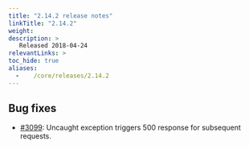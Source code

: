 ```yaml
---
title: "2.14.2 release notes"
linkTitle: "2.14.2"
weight:
description: >
   Released 2018-04-24
relevantLinks: >
toc_hide: true
aliases:
  -    /core/releases/2.14.2
---
```


## Bug fixes

- [#3099](https://github.com/medic/cht-core/issues/3099): Uncaught exception triggers 500 response for subsequent requests.
